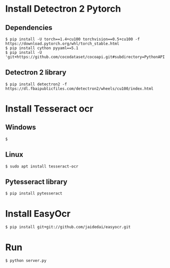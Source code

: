 # Install Detectron 2 Pytorch
## Dependencies
    $ pip install -U torch==1.4+cu100 torchvision==0.5+cu100 -f https://download.pytorch.org/whl/torch_stable.html
    $ pip install cython pyyaml==5.1
    $ pip install -U 'git+https://github.com/cocodataset/cocoapi.git#subdirectory=PythonAPI'
## Detectron 2 library
    $ pip install detectron2 -f https://dl.fbaipublicfiles.com/detectron2/wheels/cu100/index.html


# Install Tesseract ocr
## Windows
    $ 
## Linux
    $ sudo apt install tesseract-ocr
## Pytesseract library
    $ pip install pytesseract


# Install EasyOcr
    $ pip install git+git://github.com/jaidedai/easyocr.git

# Run
    $ python server.py